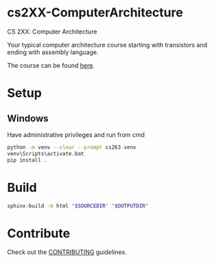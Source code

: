 # cs2XX-ComputerArchitecture

CS 2XX: Computer Architecture

Your typical computer architecture course starting with transistors and ending with assembly language.

The course can be found [here](http://modsurski.com/csci263).


# Setup

## Windows

Have administrative privileges and run from cmd

```sh
python -m venv --clear --prompt cs263 venv
venv\Scripts\activate.bat
pip install .
```


# Build

```sh
sphinx-build -b html "$SOURCEDIR" "$OUTPUTDIR"
```

# Contribute

Check out the [CONTRIBUTING](CONTRIBUTING.md) guidelines.
